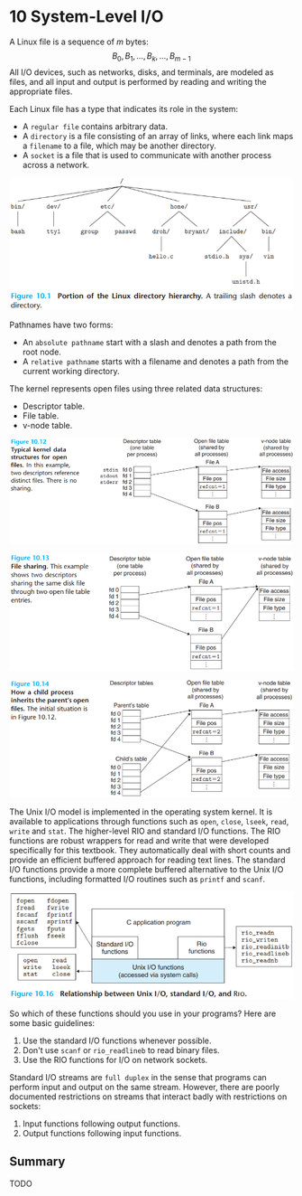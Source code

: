 # 10 System-Level I/O



A Linux file is a sequence of $m$ bytes:
$$
B_0, B_1, ..., B_k, ..., B_{m-1}
$$
All I/O devices, such as networks, disks, and terminals, are modeled as files, and all input and output is performed by reading and writing the appropriate files.

Each Linux file has a type that indicates its role in the system:

- A `regular file` contains arbitrary data.
- A `directory` is a file consisting of an array of links, where each link maps a `filename` to a file, which may be another directory.
- A `socket` is a file that is used to communicate with another process across a network.

![10_1](res/10_1.png)

Pathnames have two forms:

- An `absolute pathname` start with a slash and denotes a path from the root node.
- A `relative pathname` starts with a filename and denotes a path from the current working directory.

The kernel represents open files using three related data structures:

- Descriptor table.
- File table.
- v-node table.

![10_12](res/10_12.png)

![10_13](res/10_13.png)

![10_14](res/10_14.png)

The Unix I/O model is implemented in the operating system kernel. It is available to applications through functions such as `open`, `close`, `lseek`, `read`, `write` and `stat`. The higher-level RIO and standard I/O functions. The RIO functions are robust wrappers for read and write that were developed specifically for this textbook. They automatically deal with short counts and provide an efficient buffered approach for reading text lines. The standard I/O functions provide a more complete buffered alternative to the Unix I/O functions, including formatted I/O routines such as `printf` and `scanf`.

![10_16](res/10_16.png)

So which of these functions should you use in your programs? Here are some basic guidelines:

1. Use the standard I/O functions whenever possible.
2. Don't use `scanf` or `rio_readlineb` to read binary files.
3. Use the RIO functions for I/O on network sockets.

Standard I/O streams are `full duplex` in the sense that programs can perform input and output on the same stream. However, there are poorly documented restrictions on streams that interact badly with restrictions on sockets:

1. Input functions following output functions.
2. Output functions following input functions.



## Summary

TODO